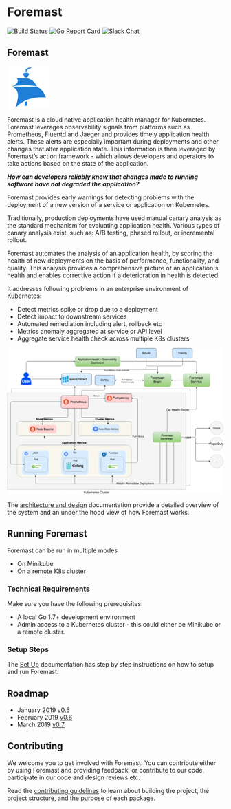 # Foremast
[![Build Status](https://api.travis-ci.org/intuit/foremast.svg?branch=master)](https://www.travis-ci.org/intuit/foremast)
[![Go Report Card](https://goreportcard.com/badge/github.com/intuit/foremast)](https://goreportcard.com/report/github.com/intuit/foremast)
[![Slack Chat](https://img.shields.io/badge/slack-live-orange.svg)](https://foremastio.slack.com/)


## Foremast

![](docs/assets/images/logos/Foremast/foremast-logo-blue.png)

Foremast is a cloud native application health manager for Kubernetes. Foremast leverages observability signals from platforms such as Prometheus, Fluentd and Jaeger and provides timely application health alerts. These alerts are especially important during deployments and other changes that alter application state. This information is then leveraged by Foremast’s action framework - which allows developers and operators to take actions based on the state of the application.

**_How can developers reliably know that changes made to running software have not degraded the application?_**

Foremast provides early warnings for detecting problems with the deployment of a new version of a service or application on Kubernetes. 

Traditionally, production deployments have used manual canary analysis as the standard mechanism for evaluating application health. Various types of canary analysis exist, such as: A/B testing, phased rollout, or incremental rollout.

Foremast automates the analysis of an application health, by scoring the health of new deployments on the basis of performance, functionality, and quality. This analysis provides a comprehensive picture of an application's health and enables corrective action if a deterioration in health is detected.

It addresses following problems in an enterprise environment of Kubernetes:

* Detect metrics spike or drop due to a deployment
* Detect impact to downstream services
* Automated remediation including alert, rollback etc
* Metrics anomaly aggregated at service or API level
* Aggregate service health check across multiple K8s clusters

![](docs/guides/foremast_arch.png)

The [architecture and design](docs/guides/design.md) documentation provide a detailed overview of the system and an under the hood view of how Foremast works.

## Running Foremast

Foremast can be run in multiple modes
- On Minikube
- On a remote K8s cluster

### Technical Requirements

Make sure you have the following prerequisites:

* A local Go 1.7+ development environment
* Admin access to a Kubernetes cluster - this could either be Minikube or a remote cluster.

### Setup Steps

The [Set Up](docs/guides/installation.md) documentation has step by step instructions on how to setup and run Foremast.

## Roadmap

- January 2019 [v0.5](https://github.com/intuit/foremast/issues?q=is%3Aopen+is%3Aissue+milestone%3A0.5)
- February 2019 [v0.6](https://github.com/intuit/foremast/issues?q=is%3Aopen+is%3Aissue+milestone%3A0.6)
- March 2019 [v0.7](https://github.com/intuit/foremast/issues?q=is%3Aopen+is%3Aissue+milestone%3A0.7)


## Contributing

We welcome you to get involved with Foremast. You can contribute either by using Foremast and providing feedback, or contribute to our code, participate in our code and design reviews etc.

Read the [contributing guidelines](docs/guides/contributing.md) to learn about building the project, the project structure, and the purpose of each package.
